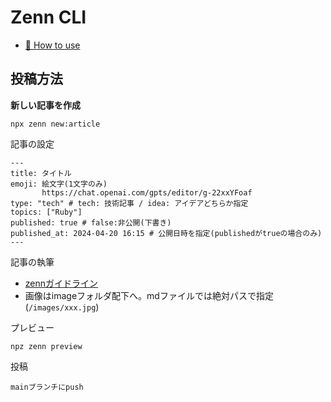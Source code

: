 # Zenn CLI

* [📘 How to use](https://zenn.dev/zenn/articles/zenn-cli-guide)

## 投稿方法
**新しい記事を作成**
```shell
npx zenn new:article
```

記事の設定
```
---
title: タイトル
emoji: 絵文字(1文字のみ)
       https://chat.openai.com/gpts/editor/g-22xxYFoaf
type: "tech" # tech: 技術記事 / idea: アイデアどちらか指定
topics: ["Ruby"]
published: true # false:非公開(下書き)
published_at: 2024-04-20 16:15 # 公開日時を指定(publishedがtrueの場合のみ)
---
```

記事の執筆
- [zennガイドライン](https://zenn.dev/guideline)
- 画像はimageフォルダ配下へ。mdファイルでは絶対パスで指定(`/images/xxx.jpg`)

プレビュー
```shell
npz zenn preview
```

投稿
```
mainブランチにpush
```